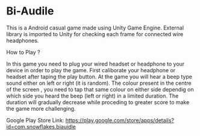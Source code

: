 # Bi-Audile
This is a Android casual game made using Unity Game Engine. External library is imported to Unity for checking each frame for connected wire headphones.

How to Play ?

In this game you need to plug your wired headset or headphone to your device in order to play the game. First caliborate your headphone or headset after taping the play button.
At the game you will hear a beep type sound either on left or right (it is random). The colour present in the centre of the screen , you need to tap that same colour on either side dependig on which side you heard the beep (left or right) in a limited duration.
The duration will gradually decrease while proceding to greater score to make the game more challenging.


Google Play Store Link:
https://play.google.com/store/apps/details?id=com.snowflakes.biauidle
